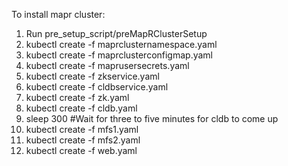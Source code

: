 To install mapr cluster:

  1.  Run pre_setup_script/preMapRClusterSetup
  2.  kubectl create -f maprclusternamespace.yaml
  3.  kubectl create -f maprclusterconfigmap.yaml
  4.  kubectl create -f maprusersecrets.yaml
  5.  kubectl create -f zkservice.yaml
  6.  kubectl create -f cldbservice.yaml
  7.  kubectl create -f zk.yaml
  8.  kubectl create -f cldb.yaml
  9.  sleep 300 #Wait for three to five minutes for cldb to come up 
  10. kubectl create -f mfs1.yaml
  11. kubectl create -f mfs2.yaml 
  12. kubectl create -f web.yaml


